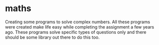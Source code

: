# maths
Creating some programs to solve complex numbers.
All these programs were created make life easy while completing the assignment a few years ago.
These programs solve specific types of questions only and there should be some library out there to do this too.
